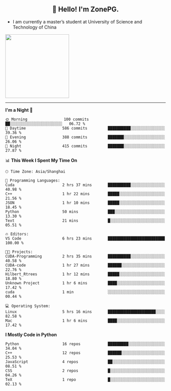 <h2 align="center">👋 Hello! I'm ZonePG.</h2>

- I am currently a master’s student at University of Science and Technology of China

<img height=200 align="center" src="https://github-readme-stats.vercel.app/api?username=zonepg" />

-------

<!--START_SECTION:waka-->
**I'm a Night 🦉** 

```text
🌞 Morning                100 commits         ██░░░░░░░░░░░░░░░░░░░░░░░   06.72 % 
🌆 Daytime                586 commits         ██████████░░░░░░░░░░░░░░░   39.36 % 
🌃 Evening                388 commits         ███████░░░░░░░░░░░░░░░░░░   26.06 % 
🌙 Night                  415 commits         ███████░░░░░░░░░░░░░░░░░░   27.87 % 
```


📊 **This Week I Spent My Time On** 

```text
🕑︎ Time Zone: Asia/Shanghai

💬 Programming Languages: 
Cuda                     2 hrs 37 mins       ██████████░░░░░░░░░░░░░░░   40.98 % 
C++                      1 hr 22 mins        █████░░░░░░░░░░░░░░░░░░░░   21.56 % 
JSON                     1 hr 10 mins        █████░░░░░░░░░░░░░░░░░░░░   18.45 % 
Python                   50 mins             ███░░░░░░░░░░░░░░░░░░░░░░   13.30 % 
Text                     21 mins             █░░░░░░░░░░░░░░░░░░░░░░░░   05.51 % 

🔥 Editors: 
VS Code                  6 hrs 23 mins       █████████████████████████   100.00 % 

🐱‍💻 Projects: 
CUDA-Programming         2 hrs 35 mins       ██████████░░░░░░░░░░░░░░░   40.58 % 
CUDA-code                1 hr 27 mins        ██████░░░░░░░░░░░░░░░░░░░   22.76 % 
Hilbert_Rtrees           1 hr 12 mins        █████░░░░░░░░░░░░░░░░░░░░   18.80 % 
Unknown Project          1 hr 6 mins         ████░░░░░░░░░░░░░░░░░░░░░   17.42 % 
cuda                     1 min               ░░░░░░░░░░░░░░░░░░░░░░░░░   00.44 % 

💻 Operating System: 
Linux                    5 hrs 16 mins       █████████████████████░░░░   82.58 % 
Mac                      1 hr 6 mins         ████░░░░░░░░░░░░░░░░░░░░░   17.42 % 
```

**I Mostly Code in Python** 

```text
Python                   16 repos            █████████░░░░░░░░░░░░░░░░   34.04 % 
C++                      12 repos            ██████░░░░░░░░░░░░░░░░░░░   25.53 % 
JavaScript               4 repos             ██░░░░░░░░░░░░░░░░░░░░░░░   08.51 % 
CSS                      2 repos             █░░░░░░░░░░░░░░░░░░░░░░░░   04.26 % 
TeX                      1 repo              █░░░░░░░░░░░░░░░░░░░░░░░░   02.13 % 
```




<!--END_SECTION:waka-->

